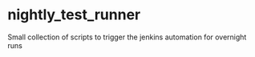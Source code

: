 # nightly_test_runner
Small collection of scripts to trigger the jenkins automation for overnight runs
